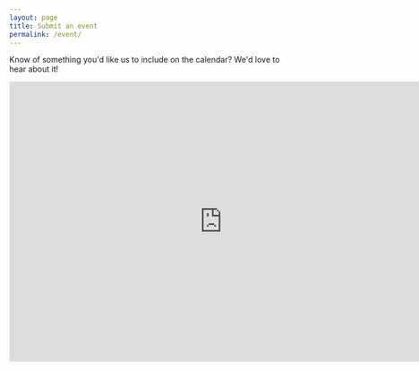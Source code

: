 ```yaml
---
layout: page
title: Submit an event
permalink: /event/
---
```


Know of something you'd like us to include on the calendar? We'd love to hear about it!

<iframe src="https://docs.google.com/forms/d/1KNsQEJD2R4l5_Fj7EzsnTEnHmgc-A986iJ7usW9AZaU/viewform?embedded=true" width="760" height="500" frameborder="0" marginheight="0" marginwidth="0">Loading...</iframe>